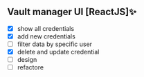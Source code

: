 ## Vault manager UI [ReactJS]:sparkles:
- [x] show all credentials
- [x] add new credentials
- [ ] filter data by specific user
- [x] delete and update credential
- [ ] design
- [ ] refactore
